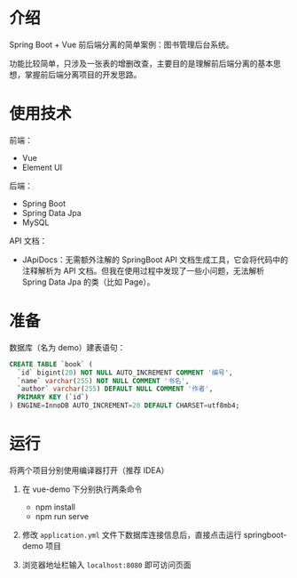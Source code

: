 # 介绍

Spring Boot + Vue 前后端分离的简单案例：图书管理后台系统。

功能比较简单，只涉及一张表的增删改查，主要目的是理解前后端分离的基本思想，掌握前后端分离项目的开发思路。

# 使用技术

前端：

- Vue
- Element UI

后端：

- Spring Boot
- Spring Data Jpa
- MySQL

API 文档：

- JApiDocs：无需额外注解的 SpringBoot API 文档生成工具，它会将代码中的注释解析为 API 文档。但我在使用过程中发现了一些小问题，无法解析 Spring Data Jpa 的类（比如 Page）。

# 准备

数据库（名为 demo）建表语句：

```sql
CREATE TABLE `book` (
  `id` bigint(20) NOT NULL AUTO_INCREMENT COMMENT '编号',
  `name` varchar(255) NOT NULL COMMENT '书名',
  `author` varchar(255) DEFAULT NULL COMMENT '作者',
  PRIMARY KEY (`id`)
) ENGINE=InnoDB AUTO_INCREMENT=20 DEFAULT CHARSET=utf8mb4;
```

# 运行

将两个项目分别使用编译器打开（推荐 IDEA）

1. 在 vue-demo 下分别执行两条命令
   - npm install
   - npm run serve

2. 修改 `application.yml` 文件下数据库连接信息后，直接点击运行 springboot-demo 项目

3. 浏览器地址栏输入 `localhost:8080` 即可访问页面